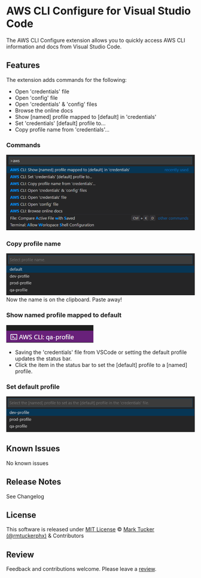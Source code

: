 # AWS CLI Configure for Visual Studio Code

The AWS CLI Configure extension allows you to quickly access AWS CLI information and docs from Visual Studio Code.


## Features

The extension adds commands for the following:
* Open 'credentials' file
* Open 'config' file
* Open 'credentials' & 'config' files
* Browse the online docs
* Show [named] profile mapped to [default] in 'credentials'
* Set 'credentials' [default] profile to...
* Copy profile name from 'credentials'...

### Commands

![Command List](images/commands.png)

### Copy profile name
![Copy Profile](images/copy-profile.png)
Now the name is on the clipboard. Paste away!

### Show named profile mapped to default
![Show Mapped Profile](images/statusbar-mapped-profile.png)

- Saving the 'credentials' file from VSCode or setting the default profile updates the status bar. 
- Click the item in the status bar to set the [default] profile to a [named] profile.


### Set default profile
![Set Default Profile](images/set-default-profile.png)

## Known Issues

No known issues

## Release Notes

See Changelog

## License
This software is released under [MIT License](http://www.opensource.org/licenses/mit-license.php)
© [Mark Tucker (@rmtuckerphx)](https://github.com/rmtuckerphx) & Contributors

## Review
Feedback and contributions welcome. Please leave a [review](https://marketplace.visualstudio.com/items?itemName=mark-tucker.aws-cli-configure#review-details).